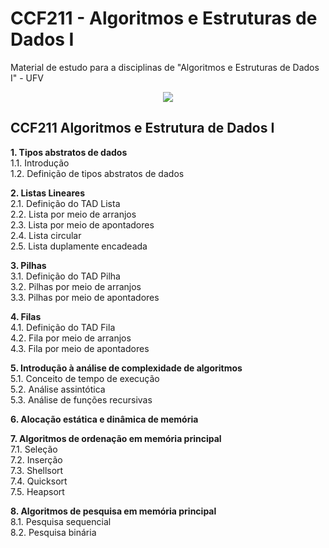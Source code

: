 # CCF211 - Algoritmos e Estruturas de Dados I

Material de estudo para a disciplinas de "Algoritmos e Estruturas de Dados I" - UFV

<p align="center">
  <img src="https://www.mercuryminds.com/wp-content/uploads/2017/07/1-Ggl_e8v-IzxUdienwrTMZQ.png">
</p>

## CCF211 Algoritmos e Estrutura de Dados I

**1. Tipos abstratos de dados**    
   1.1. Introdução   
   1.2. Definição de tipos abstratos de dados    

**2. Listas Lineares**   
   2.1. Definição do TAD Lista   
   2.2. Lista por meio de arranjos   
   2.3. Lista por meio de apontadores  
   2.4. Lista circular  
   2.5. Lista duplamente encadeada  

**3. Pilhas**  
     3.1. Definição do TAD Pilha  
     3.2. Pilhas por meio de arranjos  
     3.3. Pilhas por meio de apontadores  

**4. Filas**  
     4.1. Definição do TAD Fila   
     4.2. Fila por meio de arranjos   
     4.3. Fila por meio de apontadores   

**5. Introdução à análise de complexidade de algoritmos**  
     5.1. Conceito de tempo de execução  
     5.2. Análise assintótica   
     5.3. Análise de funções recursivas

**6. Alocação estática e dinâmica de memória**  

**7. Algoritmos de ordenação em memória principal**    
     7.1. Seleção   
     7.2. Inserção   
     7.3. Shellsort   
     7.4. Quicksort   
     7.5. Heapsort   

**8. Algoritmos de pesquisa em memória principal**  
     8.1. Pesquisa sequencial  
     8.2. Pesquisa binária
